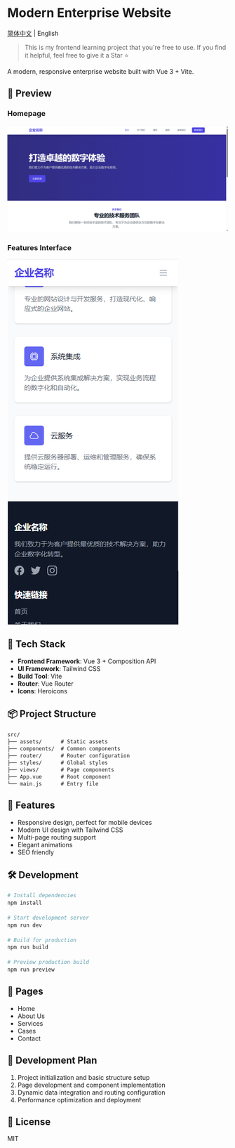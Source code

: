 # Modern Enterprise Website

[简体中文](./README.md) | English

> This is my frontend learning project that you're free to use. If you find it helpful, feel free to give it a Star ⭐️

A modern, responsive enterprise website built with Vue 3 + Vite.


## 📸 Preview

### Homepage
![Homepage Preview](README/image-20250415102352743.png)

### Features Interface
![Features Preview](README/image-20250415102421339.png)

## 🚀 Tech Stack

- **Frontend Framework**: Vue 3 + Composition API
- **UI Framework**: Tailwind CSS
- **Build Tool**: Vite
- **Router**: Vue Router
- **Icons**: Heroicons

## 📦 Project Structure

```
src/
├── assets/      # Static assets
├── components/  # Common components
├── router/      # Router configuration
├── styles/      # Global styles
├── views/       # Page components
├── App.vue      # Root component
└── main.js      # Entry file
```

## 🎯 Features

- Responsive design, perfect for mobile devices
- Modern UI design with Tailwind CSS
- Multi-page routing support
- Elegant animations
- SEO friendly

## 🛠️ Development

```bash
# Install dependencies
npm install

# Start development server
npm run dev

# Build for production
npm run build

# Preview production build
npm run preview
```

## 📝 Pages

- Home
- About Us
- Services
- Cases
- Contact

## 🔧 Development Plan

1. Project initialization and basic structure setup
2. Page development and component implementation
3. Dynamic data integration and routing configuration
4. Performance optimization and deployment

## 📄 License

MIT 